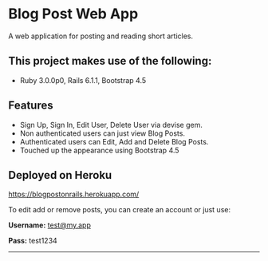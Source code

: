 # Blog Post Web App
A web application for posting and reading short articles.

## This project makes use of the following:
* Ruby 3.0.0p0, Rails 6.1.1, Bootstrap 4.5

## Features
* Sign Up, Sign In, Edit User, Delete User via devise gem.
* Non authenticated users can just view Blog Posts.
* Authenticated users can Edit, Add and Delete Blog Posts.
* Touched up the appearance using Bootstrap 4.5

## Deployed on Heroku
https://blogpostonrails.herokuapp.com/

To edit add or remove posts, you can create an account or just use:

**Username:** test@my.app

**Pass:** test1234

-----------------------------------------------------

